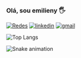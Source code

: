 
### Olá, sou emilieny 🖐️

[![Redes](https://img.shields.io/badge/Instagram-E4405F?style=for-the-badge&logo=instagram&logoColor=white)](https://www.instagram.com/emilieny/)
[![linkedin](https://img.shields.io/badge/LinkedIn-0077B5?style=for-the-badge&logo=linkedin&logoColor=white)](https://www.linkedin.com/in/emilieny/)
[![gmail](https://img.shields.io/badge/Gmail-D14836?style=for-the-badge&logo=gmail&logoColor=white)]()


![Top Langs](https://github-readme-stats.vercel.app/api/top-langs/?username=emilieny&hide_progress=true&theme=dracula)

![Snake animation](https://github.com/emilieny/emilieny/blob/output/github-contribution-grid-snake.svg)
